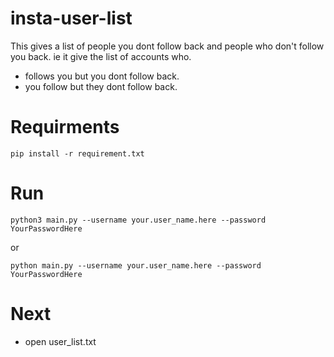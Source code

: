 # insta-user-list
This gives a list of people you dont follow back and people who don't follow you back. 
ie it give the list of accounts who.
* follows you but you dont follow back.
* you follow but they dont follow back.
# Requirments
~~~
pip install -r requirement.txt
~~~
# Run
~~~
python3 main.py --username your.user_name.here --password YourPasswordHere
~~~
or
~~~
python main.py --username your.user_name.here --password YourPasswordHere
~~~
# Next
* open user_list.txt
